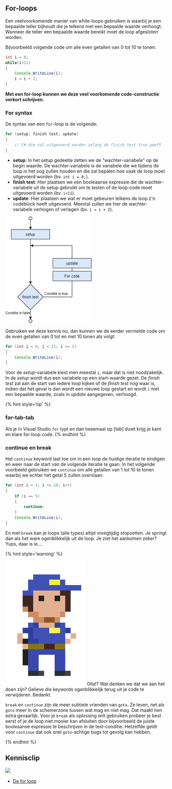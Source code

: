 ## For-loops

Een veelvoorkomende manier van while-loops gebruiken is waarbij je een bepaalde teller bijhoudt die je telkens met een bepaalde waarde verhoogt. Wanneer de teller een bepaalde waarde bereikt moet de loop afgesloten worden.

Bijvoorbeeld volgende code om alle even getallen van 0 tot 10 te tonen:

```java
int i = 0;
while(i<11)
{
    Console.WriteLine(i);
    i = i + 2;
}
```

**Met een for-loop kunnen we deze veel voorkomende code-constructie verkort schrijven.**

### For syntax

De syntax van een ``for``-loop is de volgende:
```java
for (setup; finish test; update)
{
    // C# die zal uitgevoerd worden zolang de finish test true geeft
}
```
* **setup**: In het setup gedeelte zetten we de "wachter-variabele" op de begin waarde. De wachter-variabele is de variabele die we tijdens de loop in het oog zullen houden en die zal bepalen hoe vaak de loop moet uitgevoerd worden (bv. ``int i = 0;``).
* **finish test**: Hier plaatsen we een booleaanse expressie die de wachter-variabele uit de setup gebruikt om te testen of de loop-code moet uitgevoerd worden (bv. ``i<11``).
* **update**: Hier plaatsen we wat er moet gebeuren telkens de loop z'n codeblock heeft uitgevoerd. Meestal zullen we hier de wachter-variabele verhogen of verlagen (bv. ``i = i + 2``).

![For flowchart](../assets/3_loops/for.png)
 
Gebruiken we deze kennis nu, dan kunnen we de eerder vermelde code om de even getallen van 0 tot en met 10 tonen als volgt:

```java
for (int i = 0; i < 11; i += 2)
{
    Console.WriteLine(i);
}
```
Voor de *setup*-variabele kiest men meestal ``i``, maar dat is niet noodzakelijk. In de *setup* wordt dus een variabele op een start-waarde gezet. De *finish test* zal aan de start van iedere loop kijken of de *finish test* nog waar is, indien dat het geval is dan wordt een nieuwe loop gestart en wordt ``i`` met een bepaalde waarde, zoals in *update* aangegeven, verhoogd.


{% hint style='tip' %}
### for-tab-tab
Als je in Visual Studio ``for`` typt en dan tweemaal op [tab] duwt krijg je  kant en klare for-loop code.
{% endhint %}



### continue en break

Het ``continue`` keyword laat toe om in een loop de huidige iteratie te eindigen en weer naar de start van de volgende iteratie te gaan. In het volgende voorbeeld gebruiken we ``continue`` om alle getallen van 1 tot 10 te tonen waarbij we echter het getal 5 zullen overslaan:

```java
for (int i = 1; i <= 10; i++)
{
    if (i == 5)
    {
        continue;
    }
    Console.WriteLine(i);
}
```

En met ``break``  kan je loops (alle types) altijd vroegtijdig stopzetten. Je springt dan als het ware ogenblikkelijk uit de loop. Je ziet het aankomen zeker? Yups, daar is ie.... 


{% hint style='warning' %}



![](../assets/gotopolice.png)
Olla!? Wat denken we dat we aan het doen zijn? Gelieve die keywords ogenblikkelijk terug uit je code te verwijderen. Bedankt. 

``break`` en ``continue`` zijn de meer subtiele vrienden van ``goto``. Ze leven, net als  ``goto`` meer in de schemerzone tussen wat mag en niet mag. Dat maakt hen extra gevaarlijk. Voor je ``break`` als oplossing wilt gebruiken probeer je best eerst of je de loop niet mooier kan afsluiten door bijvoorbeeld de juiste booleaanse expressie te beschrijven in de test-conditie. Hetzelfde geldt voor ``continue`` dat ook snel ``goto``-achtige bugs tot gevolg kan hebben. 



{% endhint %}




## Kennisclip

![](../assets/infoclip.png)

* [De for loop](https://ap.cloud.panopto.eu/Panopto/Pages/Viewer.aspx?id=f9e5d2eb-e053-4904-b121-ac4d007f4f55)

